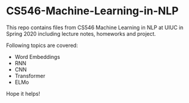 # CS546-Machine-Learning-in-NLP

This repo contains files from CS546 Machine Learning in NLP at UIUC in Spring 2020 including lecture notes, homeworks and project.

Following topics are covered:

* Word Embeddings
* RNN
* CNN
* Transformer
* ELMo

Hope it helps!